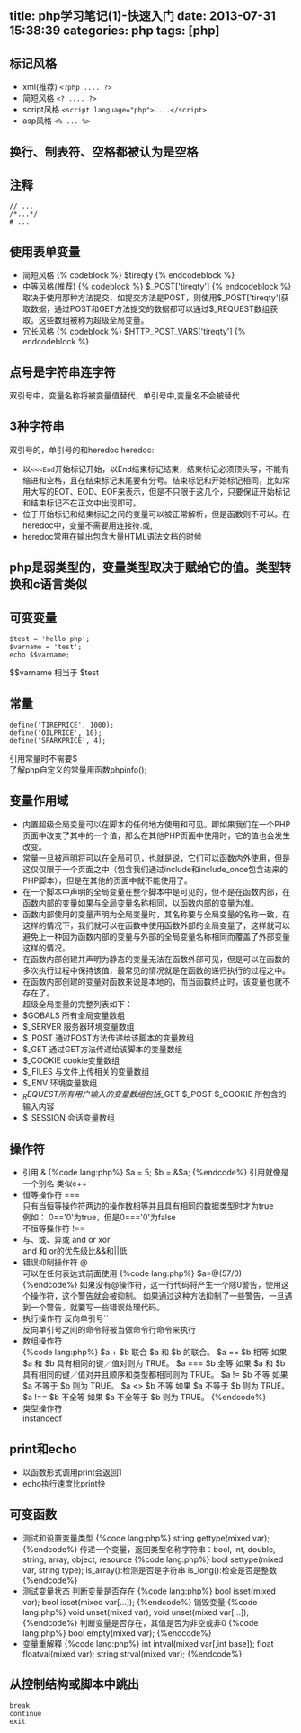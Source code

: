 title: php学习笔记(1)-快速入门
date: 2013-07-31 15:38:39
categories: php
tags: [php]
---
## 标记风格

* xml(推荐) `<?php .... ?>`
* 简短风格 `<? .... ?>`
* script风格 `<script language="php">....</script>`
* asp风格 `<% ... %>`

<!-- more -->

## 换行、制表符、空格都被认为是空格

## 注释 

```
// ...    
/*...*/  
# ...
```

## 使用表单变量

* 简短风格
    {% codeblock %}
    $tireqty
    {% endcodeblock %}
* 中等风格(推荐)
    {% codeblock %}
    $_POST['tireqty']
    {% endcodeblock %}
    取决于使用那种方法提交，如提交方法是POST，则使用$_POST['tireqty']获取数据，通过POST和GET方法提交的数据都可以通过$_REQUEST数组获取。这些数组被称为超级全局变量。  
* 冗长风格
    {% codeblock %}
    $HTTP_POST_VARS['tireqty']
    {% endcodeblock %}

## 点号是字符串连字符  

双引号中，变量名称将被变量值替代，单引号中,变量名不会被替代

## 3种字符串  

双引号的，单引号的和heredoc
heredoc:
* 以`<<<End`开始标记开始，以End结束标记结束，结束标记必须顶头写，不能有缩进和空格，且在结束标记末尾要有分号。结束标记和开始标记相同，比如常用大写的EOT、EOD、EOF来表示，但是不只限于这几个，只要保证开始标记和结束标记不在正文中出现即可。
* 位于开始标记和结束标记之间的变量可以被正常解析，但是函数则不可以。在heredoc中，变量不需要用连接符.或,
* heredoc常用在输出包含大量HTML语法文档的时候

## php是弱类型的，变量类型取决于赋给它的值。类型转换和c语言类似

## 可变变量

```
$test = 'hello php';
$varname = 'test';
echo $$varname;
```
$$varname 相当于 $test

## 常量

```
define('TIREPRICE', 1000);
define('OILPRICE', 10);
define('SPARKPRICE', 4);
```
引用常量时不需要$  
了解php自定义的常量用函数phpinfo();

## 变量作用域

* 内置超级全局变量可以在脚本的任何地方使用和可见。即如果我们在一个PHP页面中改变了其中的一个值，那么在其他PHP页面中使用时，它的值也会发生改变。
* 常量一旦被声明将可以在全局可见，也就是说，它们可以函数内外使用，但是这仅仅限于一个页面之中（包含我们通过include和include_once包含进来的PHP脚本），但是在其他的页面中就不能使用了。 
* 在一个脚本中声明的全局变量在整个脚本中是可见的，但不是在函数内部，在函数内部的变量如果与全局变量名称相同，以函数内部的变量为准。 
* 函数内部使用的变量声明为全局变量时，其名称要与全局变量的名称一致，在这样的情况下，我们就可以在函数中使用函数外部的全局变量了，这样就可以避免上一种因为函数内部的变量与外部的全局变量名称相同而覆盖了外部变量这样的情况。 
* 在函数内部创建并声明为静态的变量无法在函数外部可见，但是可以在函数的多次执行过程中保持该值，最常见的情况就是在函数的递归执行的过程之中。 
* 在函数内部创建的变量对函数来说是本地的，而当函数终止时，该变量也就不存在了。   
超级全局变量的完整列表如下：
* $GOBALS 所有全局变量数组
* $_SERVER 服务器环境变量数组
* $_POST 通过POST方法传递给该脚本的变量数组
* $_GET 通过GET方法传递给该脚本的变量数组
* $_COOKIE cookie变量数组
* $_FILES 与文件上传相关的变量数组
* $_ENV 环境变量数组
* $_REQUEST 所有用户输入的变量数组包括$_GET $_POST $_COOKIE 所包含的输入内容
* $_SESSION 会话变量数组 

## 操作符

* 引用 &
    {%code lang:php%}
    $a = 5;
    $b = &$a;
    {%endcode%}
    引用就像是一个别名 类似c++ 
* 恒等操作符 ===  
    只有当恒等操作符两边的操作数相等并且具有相同的数据类型时才为true  
    例如： 0=='0'为true，但是0==='0'为false  
    不恒等操作符 !==
* 与、或、异或 and or xor  
    and 和 or的优先级比&&和||低
* 错误抑制操作符 @  
    可以在任何表达式前面使用
    {%code lang:php%}
    $a=@(57/0)
    {%endcode%}
    如果没有@操作符，这一行代码将产生一个除0警告，使用这个操作符，这个警告就会被抑制。
    如果通过这种方法抑制了一些警告，一旦遇到一个警告，就要写一些错误处理代码。
* 执行操作符 反向单引号``  
    反向单引号之间的命令将被当做命令行命令来执行
* 数组操作符  
    {%code lang:php%}
    $a + $b 	联合 	$a 和 $b 的联合。
    $a == $b 	相等 	如果 $a 和 $b 具有相同的键／值对则为 TRUE。
    $a === $b 	全等 	如果 $a 和 $b 具有相同的键／值对并且顺序和类型都相同则为 TRUE。
    $a != $b 	不等 	如果 $a 不等于 $b 则为 TRUE。
    $a <> $b 	不等 	如果 $a 不等于 $b 则为 TRUE。
    $a !== $b 	不全等 	如果 $a 不全等于 $b 则为 TRUE。
    {%endcode%}
* 类型操作符  
    instanceof

## print和echo  

* 以函数形式调用print会返回1  
*  echo执行速度比print快 

## 可变函数  

* 测试和设置变量类型
    {%code lang:php%}
    string gettype(mixed var);
    {%endcode%}
    传递一个变量，返回类型名称字符串：bool, int, double, string, array, object, resource
    {%code lang:php%}
    bool settype(mixed var, string type);
    is_array():检测是否是字符串
    is_long():检查是否是整数
    {%endcode%}
* 测试变量状态
    判断变量是否存在
    {%code lang:php%}
    bool isset(mixed var);
    bool isset(mixed var[...]);
    {%endcode%}
    销毁变量
    {%code lang:php%}
    void unset(mixed var);
    void unset(mixed var[...]);
    {%endcode%}
    判断变量是否存在，其值是否为非空或非0
    {%code lang:php%}
    bool empty(mixed var);
    {%endcode%}
* 变量重解释
    {%code lang:php%}
    int intval(mixed var[,int base]);
    float floatval(mixed var);
    string strval(mixed var);
    {%endcode%}

## 从控制结构或脚本中跳出

```
break
continue
exit
```
